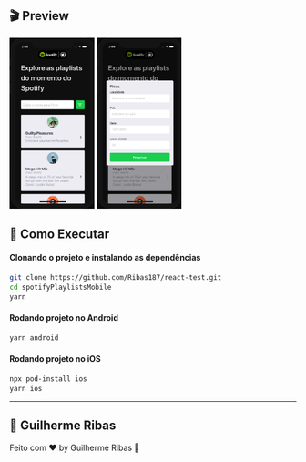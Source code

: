 ## 🎬 Preview
<img src="assets/demo1.png" alt="Demo Preview1" height=300/>
<img src="assets/demo2.png" alt="Demo Preview2" height=300/>

## 🔖 Como Executar
#### Clonando o projeto e instalando as dependências
```sh
git clone https://github.com/Ribas187/react-test.git
cd spotifyPlaylistsMobile
yarn
```
#### Rodando projeto no Android
```sh
yarn android
```
#### Rodando projeto no iOS
```sh
npx pod-install ios
yarn ios
```

---
## :memo: Guilherme Ribas
Feito com ♥ by Guilherme Ribas :wave:
